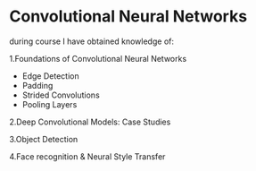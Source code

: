 # Convolutional Neural Networks

during course I have obtained knowledge of:

1.Foundations of Convolutional Neural Networks
  - Edge Detection
  - Padding
  - Strided Convolutions
  - Pooling Layers

2.Deep Convolutional Models: Case Studies

3.Object Detection

4.Face recognition & Neural Style Transfer

